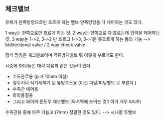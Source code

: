 ## 체크밸브

유체가 한쪽방향으로만 흐르게 하는 밸브
양쪽방향을 다 제어하는 것도 있다.

1 way는 한쪽으로만 흐르게 하는 것.
2 way는 양쪽으로 다 흐르는데 압력을 제어하는 것.
3 way는 1->2, 3->2 만 흐르고 1->3, 3->1은 못흐르게 하는 등의 기능
--> bidirectional valve / 2 way check valve

정식 명칭은 체크밸브이며 역류방지밸브 뭐 이렇게 부르기도 한다.

시중에 SKU들은  대략 다음과 같은 것들이 있다.
- 수도관로용 (pi가 10mm 이상)
- 정수기나 식기세척기 등 튜빙호스용 (이건 피팅/피팅밸브 로 부른다.)
- 수족관 에어용
- 화학물질용
- 그리고 와이퍼 윈도우 체크밸브 (와셔액에 쓰이는 것!! 이거 매우 싸다!!)

수족관용 중에 아주 가늘고 (7mm) 정밀한 것도 있다.
--> 시내랑 투밸브

